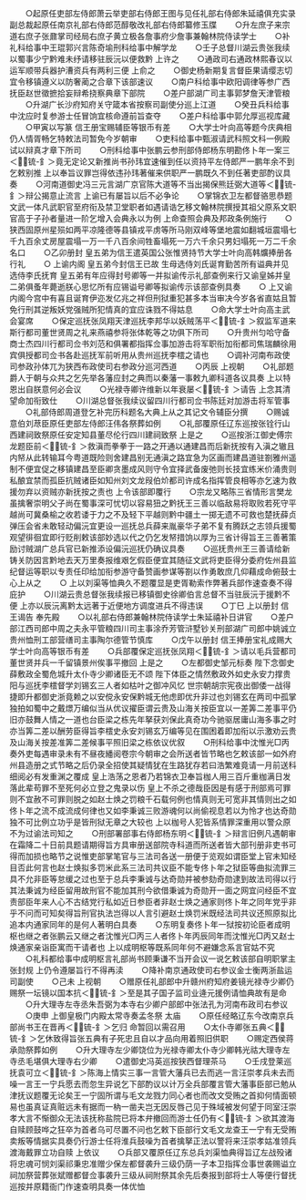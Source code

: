 <!-- { "loadSidebar": true } -->
　　○起原任吏部左侍郎萧云举吏部右侍郎王图与见任礼部右侍郎朱延禧俱充实录副总裁起原任南京礼部右侍郎范醇敬改礼部右侍郎纂修玉牒
　　○升左庶子来宗道右庶子张鼐掌司经局右庶子黄立极各詹事府少詹事兼翰林院侍读学士
　　○补礼科给事中王琨郭兴言陈奇堬刑科给事中解学龙
　　○壬子总督川湖云贵张我续以蜀事少宁黔难未纾请移驻辰沅以便救黔  上许之
　　○通政司右通政林熙春议以运军顺带兵器护漕资兵有两利三便  上俞之
　　○御史杨新期复言督臣果请缨志切宜令移镇遵义以防奢蔺之合章下该部速议
　　○南户科给事中欧阳调律等参广西抚臣赵世徵摭拾妄辩希挠察典章下部院
　　○差户部湖广司主事郭梦詹天津管粮
　　○升湖广长沙府知府关守箴本省按察司副使分巡上江道
　　○癸丑兵科给事中沈应时复参游士任冒饷宜核命遵前旨查夺
　　○差户科给事中郭允厚巡视库藏
　　○甲寅以写篆  信王册宝赐辅臣等银币有差
　　○大学士叶向高等题今庆典相仍人情胥畅乞特敕法司暂免今岁朝审
　　○吏科给事中甄淑请武科照文科一例殿试以辩真才章下所司
　　○刑科给事中张鹏云参刑部侍郎杨东明勘佟卜年一案三＜锍-釒＞竟无定论又新推尚书孙玮宜速催到任以资持平左侍郎严一鹏年余不到乞敕别推  上以奉旨议罪岂得依违孙玮著催来供职严一鹏既久不到任著吏部酌议具奏
　　○河南道御史冯三元言湖广京官陈大道等不当出揭保熊廷弼大道等＜锍-釒＞辩公揭意止流言  上谕已有屡旨以后不必争论
　　○掌锦衣卫左都督骆思恭题文武一体凡武职官至府衔及禁卫堂职者如遇请诰乞移文翰林院撰授其祖父原系文职官高于子孙者量进一阶乞增入会典永以为例  上命查照会典及邦政条例施行
　　○狭西固原州星殒如两平凉隆德等县镇戎平虏等所马刚双峰等堡地震如翻城垣震塌七千九百余丈房屋震塌一万一千八百余间牲畜塌死一万六千余只男妇塌死一万二千余名口
　　○乙卯册封  皇五弟为信王遣英国公张惟贤持节大学士叶向高韩爌捧册各行礼
　　○  上谕内阁  皇五弟今封信王已故  生母选侍刘氏诞育勤苦所有谥典并见选侍李氏抚育  皇五弟有年应得封号卿等一并拟谕传示礼部查例来行又谕皇姊并皇二弟俱蚤年薨逝朕心思忆所有应锡谥号卿等拟谕传示该部查例具奏
　　○  上又谕内阁今宫中有喜且诞育伊迩发亿兆之祥但刑狱重犯甚多本当审决今岁各省直姑且暂免行刑其逆叛妖党强贼所犯情真的宜应诛戮不得姑息
　　○命大学士叶向高主武会宴席
　　○保定巡抚张凤翔天津巡抚李邦华以妖贼荡平＜锍-釒＞叙监军道来斯行都司董世贤周之礼来燕禧参将张体乾等之功俱下所司
　　○升贵州匀哈守备商士杰四川行都司佥书刘范和俱署都指挥佥事加游击将军职衔加衔都司焦瑞麟徐用宾俱授都司佥书各赴巡抚军前听用从贵州巡抚李橒之请也
　　○调补河南布政使司参政孙体兀为狭西布政使司右参政分巡河西道
　　○丙辰  上视朝
　　○礼部题爵人于朝与众共之乞先举各藩应封之典而以秦藩一事敕九卿科道各议具奏  上以特恩出自朕意何必会议
　　○光禄寺卿许维新以年衰屡＜锍-釒＞请告  上念其清望命加衔致仕
　　○川湖总督张我续议留四川行都司佥书陈廷对加游击将军管事
　　○礼部侍郎周道登乞补完历科题名大典上从之其记文令辅臣分撰
　　○赐诚意伯刘荩臣原任吏部左侍郎汪伟各祭葬如例
　　○礼部覆原任辽东巡按张铨行山西建祠致祭原任安定知县董尽伦行四川建祠致祭  上是之
　　○巡按浙江御史傅宗龙题臣前＜锍-釒＞救滇而拳拳于一路之开通以通建昌而后新抚按有入滇之辙且内帑从此转输耳今粤道既险则舍建昌别无通滇之路宜急为区画而建昌道驻劄雅州遥制不便宜促之移镇建昌至臣卿贪墨成风则守令宜择武备废弛则长技宜练米价涌贵则私酿宜禁而孤臣抗贼诸臣如知州刘文龙叚伯炌都司许成名指挥管良相等亦乞速为救援勿弃以资贼亦新抚按之责也  上令该部即覆行
　　○宗龙又略陈三省情形言樊龙虽擒奢崇明父子尚在蜀事深可忧切以容易狃之黔抚王三善以临敌易将取败若死守平越尚可冀桑榆之收若诿于力之不及轻下平越则黔中疆土一掷无遗不可救也楚抚薛贞弹压会省未敢轻动偏沅宜更设一巡抚总兵薛来胤豪华子弟不复有腾跃之志领兵援蜀观望徘徊宜即行贬削敕该部妙选以代之仍乞发帑措饷以厚为三省计得旨王三善著策励讨贼湖广总兵官已新推添设偏沅巡抚仍确议具奏
　　○巡抚贵州王三善请给新铸关防因言黔地去天万里奏报维艰乞假臣便宜其随征文武将吏臣得分委府佐州县监纪督运等职以专责任印给加衔参游守备赞画参谋等劄以作勇敢庶几仰藉成命俯鼓士心上从之
　　○  上以刘渠等恤典久不题覆显是吏胥勒索作弊著兵部作速查奏不得庇护
　　○川湖云贵总督张我续报已移镇御史徐卿伯言总督不当驻辰沅于援黔不便  上亦以辰沅离黔太远著于近便地方调度进兵不得违误
　　○丁巳  上以册封  信王谒告  奉先殿
　　○以礼部右侍郎兼翰林院侍读学士朱延禧补日讲官
　　○差户部江西司郎中周之夫永平管粮四川司主事涂乔芳管浒墅钞关刑部湖广司郎中姚诚立贵州恤刑工部营缮司主事陶尔德管节慎库
　　○戊午以册封  信王捧册宝礼成赐大学士叶向高等银币有差
　　○兵部覆保定巡抚张凤翔＜锍-釒＞请以毛兵营都司董世贤并兵一千留镇景州俟事平撤回  上是之
　　○左都御史邹元标奏  陛下念御史薛敷政全蜀危城升太仆寺少卿诸臣无不颂  陛下体臣之情然敷政外如史永安力撑贵阳与巡抚李橒督学刘锡玄三人者如枯叶之御冲风忆  世宗朝胡宗宪夜出御倭一战得捷即升都御史浙竟赖之以安傥永安保黔城无他虑即优升非过也刘锡玄在两司中孤掌独拍如蜀中之戴燝万编似当从优议擢臣谓云贵及山海关按臣宜以一差筭二差事平仍旧亦鼓舞人情之一道也台臣梁之栋先年拏获刘保此真奇功今驰驱居庸山海多事之时亦当筭二差以酬劳臣得旨李橒史永安刘锡玄万编等见在围困着即加衔以示激劝云贵及山海关按差准筭二差候事平照旧梁之栋依议优叙
　　○刑科给事中沈惟光□丙奏外吏每遇审录未有不昼夜繙阅卷宗今朝审之会所送者皆节略也乞敕该部一如外府州县造册之式节略之后仍录全招使其疑情犹在生路犹存若曰浩繁难竟请一月前送科细阅必有发重渊之覆成  皇上浩荡之恩者乃若锦衣卫奉旨枷人用三百斤重枷满日发落此辈苟罪不至死何必立登之鬼录以伤  皇上不杀之德哉臣因是有感于刑部焉可罪则不宜赦不可罪则脱之如赵士焕之罚粮千石载何例也情真则无可宽非其情则出之如佟卜年之流不成流成何律也又如李秉诚三败游魂何以尚偷视息若以为怜才也达奇勋独不可比例立功乎是皆刑狱无章之大较也  上以枷号人犯皆系情罪深重用以警众原不为过谕法司知之
　　○刑部署部事右侍郎杨东明＜锍-釒＞辩言旧例凡遇朝审在霜降二十日前具题请期得旨方具审册送部院寺科道而所送者皆大部刊册非吏书可得而加损也略节之说惟吏部掌笔官与三法司各送一册便于览观如谓臣堂上官未知经目否此何言也赵士焕拟多罚米此系三法司共议臣不能专佟卜年之狱臣等曲拟流罪三具不允非臣等怠缓之过也至于总兵李秉诚与达奇勋并被参劾奇勋逮到故法司得以行其法秉诚为经臣留用故刑官不能加其刑今欲借秉诚为奇勋开一面之网宜问经臣不宜责部臣年来人心不古结党行私如近日参臣者非赵士焕之通家则佟卜年之同年党乎非乎不问而可知矣得旨刑官执法岂得以人言引避赵士焕罚米既经法司共议还照原拟比追本内通家同年的是何人著明白具奏
　　○东明复奏佟卜年一狱按初论臣者成明枢也继之者张鹏云又继之者沈惟光□丙三人者佟卜年丙辰同年而沈惟光□丙又赵士焕通家亲诣臣寓而干请者也  上以成明枢等既系同年何不避嫌念系言官姑不究
　　○礼科都给事中成明枢言礼部尚书顾秉谦不当开会议一说乞敕该部自明职掌主张封规  上仍令遵屡旨行不得再渎
　　○降补南京通政使司右参议金士衡两浙盐运司副使
　　○己未  上视朝
　　○赠原任礼部郎中升赣州府知府姜镜光禄寺少卿仍赐祭一坛镜以国本抗＜锍-釒＞至是其子国子监司业逄元援例请恤典故有是命
　　○升大理寺左寺丞朱吾弼为本寺右少卿户部郎中张法孔为河南布政司右参议
　　○庚申  上御皇极门内殿太常寺奏孟冬祭  太庙
　　○原任经略辽东今改南京兵部尚书王在晋再＜锍-釒＞乞归  命暂回以需召用
　　○太仆寺卿张五典＜锍-釒＞乞休致得旨张五典有子死忠且自以才品向用着照旧供职
　　○赐定西侯蒋承勋祭葬如例
　　○升大理寺左少卿饶位为光禄寺卿太仆寺少卿韩光祜大理寺左寺丞毛堪俱大理寺右少卿
　　○遣御史冯英巡按狭西督理茶马
　　○壬戌登莱巡抚袁可立＜锍-釒＞陈海上情实三事一言管大藩兵已去而逃一言汪崇孝兵未去而噪一言王一宁兵愿去而忽生异说乞下部酌议以计万全兵部覆言管大藩事臣部已勉从津抚议题覆无论矣王一宁固所谓与毛文龙戮力同心者也而改文受贿之首抑何情面顿易也虽真证真赃远未有据而一枘一凿夫岂无因反唇己见于殊域被发何望于同室汪崇孝大言不惭御众无法该抚称盐院已将本弁撤回而游士任仍有＜锍-釒＞欲其渡海自赎顾鼓哗之狂卒为首者乌可尽置不问也乞敕下臣部行文毛文龙查王一宁有无受贿卖叛等情据实具奏仍行游士任将淮兵鼓噪为首者擒拏正法以警将来汪崇孝姑准领兵渡海戴罪立功自赎  上依议
　　○兵部又覆原任辽东总兵刘渠恤典得旨辽左战殁诸将忠魂可悯刘渠祁秉忠准赠少保左都督袭升三级仍荫一子本卫指挥佥事世袭赐谥立祠加祭营葬张斌赠都督佥事袭升三级从祠附祭其余先后奏报到部将士人等便行督抚巡按并原籍衙门作速查明具奏一体优恤
